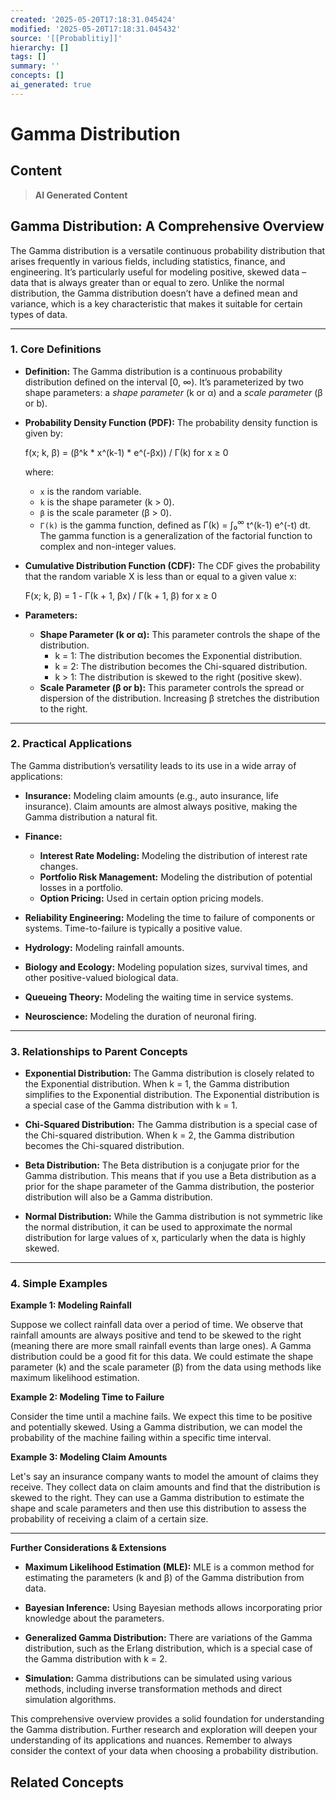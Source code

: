 ```yaml
---
created: '2025-05-20T17:18:31.045424'
modified: '2025-05-20T17:18:31.045432'
source: '[[Probablitiy]]'
hierarchy: []
tags: []
summary: ''
concepts: []
ai_generated: true
---
```


# Gamma Distribution

## Content
> **AI Generated Content**
## Gamma Distribution: A Comprehensive Overview

The Gamma distribution is a versatile continuous probability distribution that arises frequently in various fields, including statistics, finance, and engineering. It’s particularly useful for modeling positive, skewed data – data that is always greater than or equal to zero. Unlike the normal distribution, the Gamma distribution doesn’t have a defined mean and variance, which is a key characteristic that makes it suitable for certain types of data.

---

### 1. Core Definitions

* **Definition:** The Gamma distribution is a continuous probability distribution defined on the interval [0, ∞). It’s parameterized by two shape parameters: a *shape parameter* (k or α) and a *scale parameter* (β or b).

* **Probability Density Function (PDF):** The probability density function is given by:

   f(x; k, β) = (β^k * x^(k-1) * e^(-βx)) / Γ(k)  for x ≥ 0

   where:
     *  `x` is the random variable.
     *  `k` is the shape parameter (k > 0).
     *  `β` is the scale parameter (β > 0).
     *  `Γ(k)` is the gamma function, defined as Γ(k) = ∫₀<sup>∞</sup> t^(k-1) e^(-t) dt.  The gamma function is a generalization of the factorial function to complex and non-integer values.

* **Cumulative Distribution Function (CDF):** The CDF gives the probability that the random variable X is less than or equal to a given value x:

   F(x; k, β) = 1 - Γ(k + 1, βx) / Γ(k + 1, β)  for x ≥ 0

* **Parameters:**
    * **Shape Parameter (k or α):** This parameter controls the shape of the distribution.
        *  k = 1: The distribution becomes the Exponential distribution.
        *  k = 2:  The distribution becomes the Chi-squared distribution.
        *  k > 1: The distribution is skewed to the right (positive skew).
    * **Scale Parameter (β or b):** This parameter controls the spread or dispersion of the distribution.  Increasing β stretches the distribution to the right.


---

### 2. Practical Applications

The Gamma distribution’s versatility leads to its use in a wide array of applications:

* **Insurance:** Modeling claim amounts (e.g., auto insurance, life insurance).  Claim amounts are almost always positive, making the Gamma distribution a natural fit.

* **Finance:**
    * **Interest Rate Modeling:**  Modeling the distribution of interest rate changes.
    * **Portfolio Risk Management:**  Modeling the distribution of potential losses in a portfolio.
    * **Option Pricing:**  Used in certain option pricing models.

* **Reliability Engineering:**  Modeling the time to failure of components or systems.  Time-to-failure is typically a positive value.

* **Hydrology:**  Modeling rainfall amounts.

* **Biology and Ecology:** Modeling population sizes, survival times, and other positive-valued biological data.

* **Queueing Theory:**  Modeling the waiting time in service systems.

* **Neuroscience:** Modeling the duration of neuronal firing.


---

### 3. Relationships to Parent Concepts

* **Exponential Distribution:**  The Gamma distribution is closely related to the Exponential distribution.  When k = 1, the Gamma distribution simplifies to the Exponential distribution. The Exponential distribution is a special case of the Gamma distribution with k = 1.

* **Chi-Squared Distribution:**  The Gamma distribution is a special case of the Chi-squared distribution.  When k = 2, the Gamma distribution becomes the Chi-squared distribution.

* **Beta Distribution:** The Beta distribution is a conjugate prior for the Gamma distribution. This means that if you use a Beta distribution as a prior for the shape parameter of the Gamma distribution, the posterior distribution will also be a Gamma distribution.

* **Normal Distribution:**  While the Gamma distribution is not symmetric like the normal distribution, it can be used to approximate the normal distribution for large values of x, particularly when the data is highly skewed.


---

### 4. Simple Examples

**Example 1: Modeling Rainfall**

Suppose we collect rainfall data over a period of time. We observe that rainfall amounts are always positive and tend to be skewed to the right (meaning there are more small rainfall events than large ones). A Gamma distribution could be a good fit for this data.  We could estimate the shape parameter (k) and the scale parameter (β) from the data using methods like maximum likelihood estimation.

**Example 2: Modeling Time to Failure**

Consider the time until a machine fails. We expect this time to be positive and potentially skewed.  Using a Gamma distribution, we can model the probability of the machine failing within a specific time interval.

**Example 3:  Modeling Claim Amounts**

Let's say an insurance company wants to model the amount of claims they receive.  They collect data on claim amounts and find that the distribution is skewed to the right.  They can use a Gamma distribution to estimate the shape and scale parameters and then use this distribution to assess the probability of receiving a claim of a certain size.



---

**Further Considerations & Extensions**

* **Maximum Likelihood Estimation (MLE):**  MLE is a common method for estimating the parameters (k and β) of the Gamma distribution from data.

* **Bayesian Inference:**  Using Bayesian methods allows incorporating prior knowledge about the parameters.

* **Generalized Gamma Distribution:**  There are variations of the Gamma distribution, such as the Erlang distribution, which is a special case of the Gamma distribution with k = 2.

* **Simulation:**  Gamma distributions can be simulated using various methods, including inverse transformation methods and direct simulation algorithms.



This comprehensive overview provides a solid foundation for understanding the Gamma distribution.  Further research and exploration will deepen your understanding of its applications and nuances.  Remember to always consider the context of your data when choosing a probability distribution.

## Related Concepts
